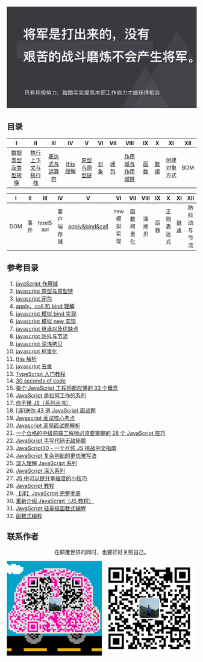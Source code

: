 ![image](./img/timg.jpg)
<br>

## 目录

|                                                                                    I                                                                                    |                                                                          II                                                                           |                                                                                 III                                                                                 |                                                          IV                                                           |                                                                            V                                                                             |                                                      VI                                                      |                                                     VII                                                      |                                                                                      VIII                                                                                      |                                                      IX                                                      |                                                      X                                                       |      XI      |  XII  |
| :---------------------------------------------------------------------------------------------------------------------------------------------------------------------: | :---------------------------------------------------------------------------------------------------------------------------------------------------: | :-----------------------------------------------------------------------------------------------------------------------------------------------------------------: | :-------------------------------------------------------------------------------------------------------------------: | :------------------------------------------------------------------------------------------------------------------------------------------------------: | :----------------------------------------------------------------------------------------------------------: | :----------------------------------------------------------------------------------------------------------: | :----------------------------------------------------------------------------------------------------------------------------------------------------------------------------: | :----------------------------------------------------------------------------------------------------------: | :----------------------------------------------------------------------------------------------------------: | :----------: | :---: |
| [数据类型及类型转换](https://github.com/cs-learning-record/javascript-series/blob/master/javascript/%E6%95%B0%E6%8D%AE%E7%B1%BB%E5%9E%8B%E4%B8%8E%E8%BD%AC%E6%8D%A2.md) | [执行上下文与执行栈](https://github.com/cs-learning-record/javascript-series/blob/master/javascript/%E6%89%A7%E8%A1%8C%E4%B8%8A%E4%B8%8B%E6%96%87.md) | [表达式与运算符](https://github.com/cs-learning-record/javascript-series/blob/master/javascript/%E8%A1%A8%E8%BE%BE%E5%BC%8F%E4%B8%8E%E8%BF%90%E7%AE%97%E7%AC%A6.md) | [this 理解](https://github.com/cs-learning-record/javascript-series/blob/master/javascript/this%E7%90%86%E8%A7%A3.md) | [原型与原型链](https://github.com/cs-learning-record/javascript-series/blob/master/javascript/%E5%8E%9F%E5%9E%8B%E4%B8%8E%E5%8E%9F%E5%9E%8B%E9%93%BE.md) | [对象](https://github.com/cs-learning-record/javascript-series/blob/master/javascript/%E5%AF%B9%E8%B1%A1.md) | [闭包](https://github.com/cs-learning-record/javascript-series/blob/master/javascript/%E9%97%AD%E5%8C%85.md) | [作用域与作用域链](https://github.com/cs-learning-record/javascript-series/blob/master/javascript/%E4%BD%9C%E7%94%A8%E5%9F%9F%E4%B8%8E%E4%BD%9C%E7%94%A8%E5%9F%9F%E9%93%BE.md) | [函数](https://github.com/cs-learning-record/javascript-series/blob/master/javascript/%E5%87%BD%E6%95%B0.md) | [数组](https://github.com/cs-learning-record/javascript-series/blob/master/javascript/%E6%95%B0%E7%BB%84.md) | 创建对象方式 |  BOM  |

|   I   |  II   |    III    |     IV     |                                                            V                                                             |      VI      |    VII     |  VIII  |  IX   |     X      |                                                      XI                                                      |     XII      |
| :---: | :---: | :-------: | :--------: | :----------------------------------------------------------------------------------------------------------------------: | :----------: | :--------: | :----: | :---: | :--------: | :----------------------------------------------------------------------------------------------------------: | :----------: |
|  DOM  | 事件  | html5 api | 客户端存储 | [apply&bind&call](https://github.com/cs-learning-record/javascript-series/blob/master/javascript/apply%26bind%26call.md) | new 模拟实现 | 函数柯里化 | 深拷贝 | 函数  | 正则表达式 | [继承](https://github.com/cs-learning-record/javascript-series/blob/master/javascript/%E7%BB%A7%E6%89%BF.md) | 防抖动与节流 |

## 参考目录

1. [javaScript 作用域](https://juejin.im/post/5c3b7133e51d45520a76862c)
2. [javascript 原型与原型链](https://github.com/ftTony/blog/issues/15)
3. [javascript 闭包](https://github.com/ftTony/blog/issues/16)
4. [apply、call 和 bind 理解](https://github.com/ftTony/blog/issues/14)
5. [javascript 模拟 bind 实现](https://github.com/mqyqingfeng/Blog/issues/12)
6. [javascript 模拟 new 实现](https://github.com/mqyqingfeng/Blog/issues/13)
7. [javascript 继承以及优缺点](https://github.com/yygmind/blog/issues/7)
8. [javascript 防抖与节流](https://github.com/ftTony/blog/issues/13)
9.  [javascript 深浅拷贝](https://github.com/ftTony/blog/issues/12)
10. [javascript 柯里化](https://github.com/mqyqingfeng/Blog/issues/42)
11. [this 解析](https://github.com/ftTony/blog/issues/6)
12. [javascript 去重](https://github.com/mqyqingfeng/Blog/issues/27)
13. [TypeScript 入门教程](https://github.com/xcatliu/typescript-tutorial)
14. [30 seconds of code](https://github.com/kujian/30-seconds-of-code)
15. [每个 JavaScript 工程师都应懂的 33 个概念](https://github.com/stephentian/33-js-concepts)
16. [JavaScript 是如何工作的系列](https://github.com/qq449245884/xiaozhi)
17. [你不懂 JS（系列丛书）](https://github.com/getify/You-Dont-Know-JS/tree/1ed-zh-CN)
18. [[译]送你 43 道 JavaScript 面试题](https://github.com/lydiahallie/javascript-questions/blob/master/README-zh_CN.md)
19. [Javascript 面试核心考点](https://mp.weixin.qq.com/s/Bk07WB9hBagL590RRjC4FA)
20. [Javascript 高频面试题解析](https://mp.weixin.qq.com/s/g5Cr0N32W_z9X3qIMLOX6Q)
21. [一个合格的中级前端工程师必须要掌握的 28 个 JavaScript 技巧](https://juejin.im/post/5cef46226fb9a07eaf2b7516)
22. [JavaScript 手写代码无敌秘籍](https://mp.weixin.qq.com/s/4uzNKQcKB5YJbtXF4NQyWg)
23. [JavaScript30 - 一个月纯 JS 挑战中文指南](https://github.com/soyaine/JavaScript30)
24. [JavaScript 复杂判断的更优雅写法](https://juejin.im/post/5bdfef86e51d453bf8051bf8)
25. [深入理解 JavaScript 系列](https://www.cnblogs.com/TomXu/archive/2011/12/15/2288411.html)
26. [JavaScript 深入系列](https://github.com/mqyqingfeng/Blog/issues/17)
27. [JS 中可以提升幸福度的小技巧](https://mp.weixin.qq.com/s/pu2NmyWCQM7oN8H_WRKheA)
28. [JavaScript 教程](https://wangdoc.com/javascript/)
29. [【译】JavaScript 完整手册](https://juejin.im/post/5bff57fee51d45021a167991)
30. [重新介绍 JavaScript（JS 教程）](https://developer.mozilla.org/zh-CN/docs/Web/JavaScript/A_re-introduction_to_JavaScript)
31. [JavaScript 轻量级函数式编程](https://wizardforcel.gitbooks.io/functional-light-js/content/)
32. [函数式编程](https://llh911001.gitbooks.io/mostly-adequate-guide-chinese/content/)

## 联系作者

<div align="center">
    <p>
        在颠覆世界的同时，也要好好关照自己。
    </p>
    <img src="./img/contact.png" />
</div>
